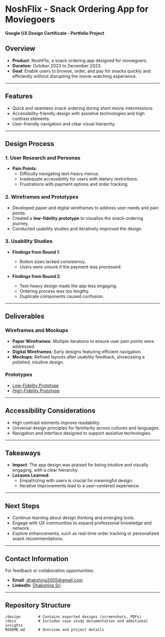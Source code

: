 # NoshFlix - Snack Ordering App for Moviegoers
**Google UX Design Certificate - Portfolio Project**

## Overview
- **Product**: NoshFlix, a snack ordering app designed for moviegoers.
- **Duration**: October 2023 to December 2023.
- **Goal**: Enable users to browse, order, and pay for snacks quickly and efficiently without disrupting the movie-watching experience.

---

## Features
- Quick and seamless snack ordering during short movie intermissions.
- Accessibility-friendly design with assistive technologies and high contrast elements.
- User-friendly navigation and clear visual hierarchy.

---

## Design Process
### 1. User Research and Personas
- **Pain Points**:
  - Difficulty navigating text-heavy menus.
  - Inadequate accessibility for users with dietary restrictions.
  - Frustrations with payment options and order tracking.

### 2. Wireframes and Prototypes
- Developed paper and digital wireframes to address user needs and pain points.
- Created a **low-fidelity prototype** to visualize the snack-ordering journey.
- Conducted usability studies and iteratively improved the design.

### 3. Usability Studies
- **Findings from Round 1**:
  - Button sizes lacked consistency.
  - Users were unsure if the payment was processed.

- **Findings from Round 2**:
  - Text-heavy design made the app less engaging.
  - Ordering process was too lengthy.
  - Duplicate components caused confusion.

---

## Deliverables
### Wireframes and Mockups
- **Paper Wireframes**: Multiple iterations to ensure user pain points were addressed.
- **Digital Wireframes**: Early designs featuring efficient navigation.
- **Mockups**: Refined layouts after usability feedback, showcasing a polished, intuitive design.

### Prototypes
- [Low-Fidelity Prototype](https://www.figma.com/proto/aUfpe38RiVxq5bbDeJ5qJB/Untitled?type=design&node-id=1-8)
- [High-Fidelity Prototype](https://www.figma.com/proto/aUfpe38RiVxq5bbDeJ5qJB/Lo-fi-prototype?type=design&node-id=170-4)

---

## Accessibility Considerations
- High contrast elements improve readability.
- Universal design principles for familiarity across cultures and languages.
- Navigation and interface designed to support assistive technologies.

---

## Takeaways
- **Impact**: The app design was praised for being intuitive and visually engaging, with a clear hierarchy.
- **Lessons Learned**:  
  - Empathizing with users is crucial for meaningful design.
  - Iterative improvements lead to a user-centered experience.

---

## Next Steps
- Continue learning about design thinking and emerging tools.
- Engage with UX communities to expand professional knowledge and network.
- Explore enhancements, such as real-time order tracking or personalized snack recommendations.

---

## Contact Information
For feedback or collaboration opportunities:  
- **Email**: [dhakshina2005@gmail.com](mailto:dhakshina2005@gmail.com)  
- **LinkedIn**: [Dhakshina Sri](http://www.linkedin.com/in/dhakshina-sri/)

---

## Repository Structure
```plaintext
/design        # Contains exported designs (screenshots, PDFs)  
/docs          # Includes case study documentation and additional insights  
README.md      # Overview and project details  
